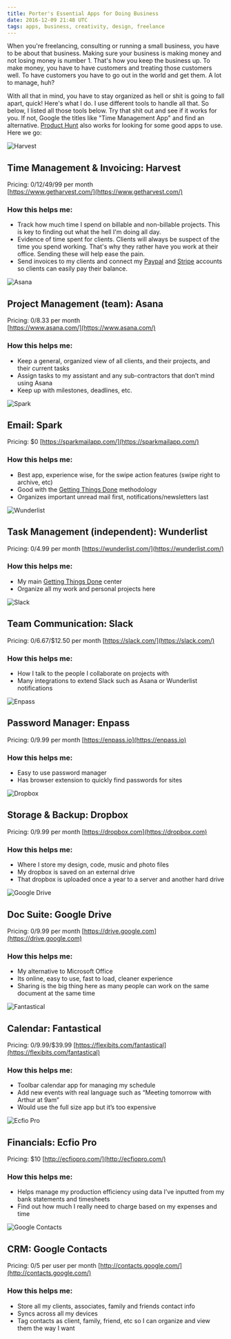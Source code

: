 ```yaml
---
title: Porter's Essential Apps for Doing Business
date: 2016-12-09 21:48 UTC
tags: apps, business, creativity, design, freelance
---
```


When you're freelancing, consulting or running a small business, you have to be about that business. Making sure your business is making money and not losing money is number 1. That's how you keep the business up. To make money, you have to have customers and treating those customers well. To have customers you have to go out in the world and get them. A lot to manage, huh? 

With all that in mind, you have to stay organized as hell or shit is going to fall apart, quick! Here's what I do. I use different tools to handle all that. So below, I listed all those tools below. Try that shit out and see if it works for you. If not, Google the titles like "Time Management App" and find an alternative. [Product Hunt](https://www.producthunt.com/) also works for looking for some good apps to use. Here we go:

![Harvest](assets/img/blog/apps-logo-harvest.jpg)

## Time Management & Invoicing: Harvest
Pricing: $0/$12/$49/$99 per month  
[https://www.getharvest.com/](https://www.getharvest.com/)

### How this helps me:
- Track how much time I spend on billable and non-billable projects. This is key to finding out what the hell I'm doing all day.
- Evidence of time spent for clients. Clients will always be suspect of the time you spend working. That's why they rather have you work at their office. Sending these will help ease the pain.
- Send invoices to my clients and connect my [Paypal](https://www.paypal.com) and [Stripe](https://www.stripe.com) accounts so clients can easily pay their balance.

![Asana](assets/img/blog/apps-logo-asana.jpg)

## Project Management (team): Asana
Pricing: $0/$8.33 per month  
[https://www.asana.com/](https://www.asana.com/)

### How this helps me:
- Keep a general, organized view of all clients, and their projects, and their current tasks
- Assign tasks to my assistant and any sub-contractors that don’t mind using Asana
- Keep up with milestones, deadlines, etc.

![Spark](assets/img/blog/apps-logo-spark.jpg)

## Email: Spark
Pricing: $0
[https://sparkmailapp.com/](https://sparkmailapp.com/)

### How this helps me:
- Best app, experience wise, for the swipe action features (swipe right to archive, etc)
- Good with the [Getting Things Done](https://www.wikiwand.com/en/Getting_Things_Done) methodology
- Organizes important unread mail first, notifications/newsletters last

![Wunderlist](assets/img/blog/apps-logo-wunderlist.jpg)

## Task Management (independent): Wunderlist
Pricing: $0/$4.99 per month
[https://wunderlist.com/](https://wunderlist.com/)

### How this helps me:
- My main [Getting Things Done](https://www.wikiwand.com/en/Getting_Things_Done) center
- Organize all my work and personal projects here

![Slack](assets/img/blog/apps-logo-slack.jpg)

## Team Communication: Slack
Pricing: $0/$6.67/$12.50 per month
[https://slack.com/](https://slack.com/)

### How this helps me:
- How I talk to the people I collaborate on projects with
- Many integrations to extend Slack such as Asana or Wunderlist notifications

![Enpass](assets/img/blog/apps-logo-enpass.jpg)

## Password Manager: Enpass
Pricing: $0/$9.99 per month
[https://enpass.io](https://enpass.io)

### How this helps me:
- Easy to use password manager
- Has browser extension to quickly find passwords for sites

![Dropbox](assets/img/blog/apps-logo-dropbox.jpg)

## Storage & Backup: Dropbox
Pricing: $0/$9.99 per month
[https://dropbox.com](https://dropbox.com)

### How this helps me:
- Where I store my design, code, music and photo files
- My dropbox is saved on an external drive
- That dropbox is uploaded once a year to a server and another hard drive

![Google Drive](assets/img/blog/apps-logo-googledrive.jpg)

## Doc Suite: Google Drive
Pricing: $0/$9.99 per month
[https://drive.google.com](https://drive.google.com)

### How this helps me:
- My alternative to Microsoft Office
- Its online, easy to use, fast to load, cleaner experience
- Sharing is the big thing here as many people can work on the same document at the same time

![Fantastical](assets/img/blog/apps-logo-fantastical.jpg)

## Calendar: Fantastical
Pricing: $0/$9.99/$39.99
[https://flexibits.com/fantastical](https://flexibits.com/fantastical)

### How this helps me:
- Toolbar calendar app for managing my schedule
- Add new events with real language such as “Meeting tomorrow with Arthur at 9am”
- Would use the full size app but it’s too expensive

![Ecfio Pro](assets/img/blog/apps-logo-ecfiopro.jpg)

## Financials: Ecfio Pro
Pricing: $10
[http://ecfiopro.com/](http://ecfiopro.com/)

### How this helps me:
- Helps manage my production efficiency using data I’ve inputted from my bank statements and timesheets
- Find out how much I really need to charge based on my expenses and time


![Google Contacts](assets/img/blog/apps-logo-googlecontacts.jpg)

## CRM: Google Contacts
Pricing: $0/$5 per user per month
[http://contacts.google.com/](http://contacts.google.com/)

### How this helps me:
- Store all my clients, associates, family and friends contact info
- Syncs across all my devices
- Tag contacts as client, family, friend, etc so I can organize and view them the way I want